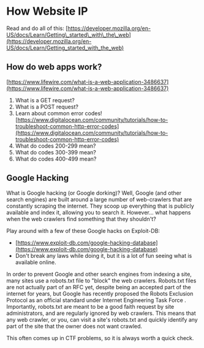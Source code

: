 # How Website IP

Read and do all of this: [https://developer.mozilla.org/en-US/docs/Learn/Getting\_started\_with\_the\_web](https://developer.mozilla.org/en-US/docs/Learn/Getting_started_with_the_web)

## How do web apps work?

[https://www.lifewire.com/what-is-a-web-application-3486637](https://www.lifewire.com/what-is-a-web-application-3486637)

1. What is a GET request?
2. What is a POST request?
3. Learn about common error codes! [https://www.digitalocean.com/community/tutorials/how-to-troubleshoot-common-http-error-codes](https://www.digitalocean.com/community/tutorials/how-to-troubleshoot-common-http-error-codes)
4. What do codes 200-299 mean?
5. What do codes 300-399 mean?
6. What do codes 400-499 mean?

## Google Hacking

What is Google hacking \(or Google dorking\)? Well, Google \(and other search engines\) are built around a large number of web-crawlers that are constantly scraping the internet. They scoop up everything that is publicly available and index it, allowing you to search it. However... what happens when the web crawlers find something that they shouldn't?

Play around with a few of these Google hacks on Exploit-DB:

* [https://www.exploit-db.com/google-hacking-database](https://www.exploit-db.com/google-hacking-database)
* Don't break any laws while doing it, but it is a lot of fun seeing what is available online.

In order to prevent Google and other search engines from indexing a site, many sites use a robots.txt file to "block" the web crawlers. Robots.txt files are not actually part of an RFC yet, despite being an accepted part of the internet for years, but Google has recently proposed the Robots Exclusion Protocol as an official standard under Internet Engineering Task Force . Importantly, robots.txt are meant to be a good faith request by site administrators, and are regularly ignored by web crawlers. This means that any web crawler, or you, can visit a site's robots.txt and quickly identify any part of the site that the owner does not want crawled.

This often comes up in CTF problems, so it is always worth a quick check.

